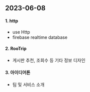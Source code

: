 ## 2023-06-08

#### 1. http
- use Http
- firebase realtime database

#### 2. RooTrip
- 게시판 추천, 조회수 등 기타 정보 디자인

#### 3. 아이디어톤
- 팀 및 서비스 소개
